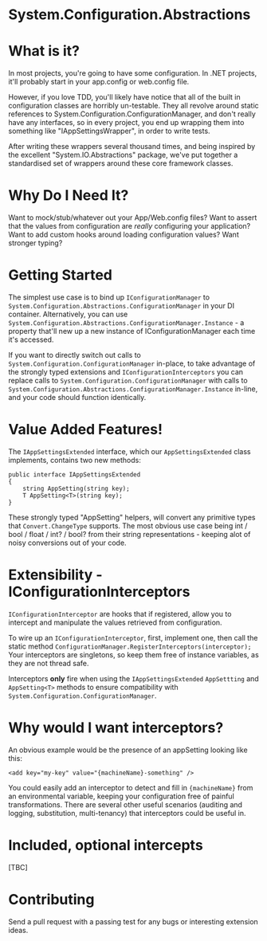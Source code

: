System.Configuration.Abstractions
====================

# What is it?
In most projects, you're going to have some configuration. In .NET projects, it'll probably start in your app.config or web.config file.

However, if you love TDD, you'll likely have notice that all of the built in configuration classes are horribly un-testable. They all revolve around static references to System.Configuration.ConfigurationManager, and don't really have any interfaces, so in every project, you end up wrapping them into something like "IAppSettingsWrapper", in order to write tests.

After writing these wrappers several thousand times, and being inspired by the excellent "System.IO.Abstractions" package, we've put together a standardised set of wrappers around these core framework classes.

# Why Do I Need It?

Want to mock/stub/whatever out your App/Web.config files? 
Want to assert that the values from configuration are *really* configuring your application?
Want to add custom hooks around loading configuration values?
Want stronger typing?

# Getting Started

The simplest use case is to bind up `IConfigurationManager` to `System.Configuration.Abstractions.ConfigurationManager` in your DI container.
Alternatively, you can use `System.Configuration.Abstractions.ConfigurationManager.Instance` - a property that'll new up a new instance of IConfigurationManager each time it's accessed.

If you want to directly switch out calls to `System.Configuration.ConfigurationManager` in-place, to take advantage of the strongly typed extensions and `IConfigurationInterceptors` you can replace calls to `System.Configuration.ConfigurationManager` with calls to `System.Configuration.Abstractions.ConfigurationManager.Instance` in-line, and your code should function identically.

# Value Added Features!

The `IAppSettingsExtended` interface, which our `AppSettingsExtended` class implements, contains two new methods:

    public interface IAppSettingsExtended
    {
        string AppSetting(string key);
        T AppSetting<T>(string key);
    }
    
These strongly typed "AppSetting" helpers, will convert any primitive types that `Convert.ChangeType` supports. The most obvious use case being int / bool / float / int? / bool? from their string representations - keeping alot of noisy conversions out of your code.

# Extensibility - IConfigurationInterceptors

`IConfigurationInterceptor` are hooks that if registered, allow you to intercept and manipulate the values retrieved from configuration.

To wire up an `IConfigurationInterceptor`, first, implement one, then call the static method `ConfigurationManager.RegisterInterceptors(interceptor);`
Your interceptors are singletons, so keep them free of instance variables, as they are not thread safe.

Interceptors **only** fire when using the `IAppSettingsExtended` `AppSettting` and `AppSetting<T>` methods to ensure compatibility with `System.Configuration.ConfigurationManager`.

# Why would I want interceptors?

An obvious example would be the presence of an appSetting looking like this:

    <add key="my-key" value="{machineName}-something" />
    
You could easily add an interceptor to detect and fill in `{machineName}` from an environmental variable, keeping your configuration free of painful transformations.
There are several other useful scenarios (auditing and logging, substitution, multi-tenancy) that interceptors could be useful in.

# Included, optional intercepts

[TBC]

# Contributing

Send a pull request with a passing test for any bugs or interesting extension ideas.